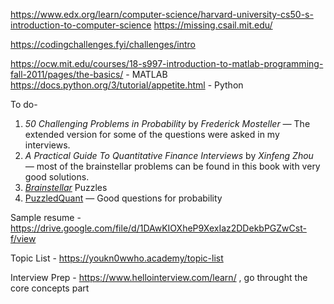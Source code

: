 https://www.edx.org/learn/computer-science/harvard-university-cs50-s-introduction-to-computer-science
https://missing.csail.mit.edu/

https://codingchallenges.fyi/challenges/intro

https://ocw.mit.edu/courses/18-s997-introduction-to-matlab-programming-fall-2011/pages/the-basics/ - MATLAB
https://docs.python.org/3/tutorial/appetite.html - Python

To do-
1. _50 Challenging Problems in Probability_ by _Frederick Mosteller —_ The extended version for some of the questions were asked in my interviews.
2. _A Practical Guide To Quantitative Finance Interviews_ by _Xinfeng Zhou —_ most of the brainstellar problems can be found in this book with very good solutions.
3. [_Brainstellar_](https://brainstellar.com/) Puzzles
4. [PuzzledQuant](https://www.puzzledquant.com/) — Good questions for probability

Sample resume - https://drive.google.com/file/d/1DAwKIOXheP9XexIaz2DDekbPGZwCst-f/view

Topic List - https://youkn0wwho.academy/topic-list

Interview Prep - https://www.hellointerview.com/learn/ , go throught the core concepts part
